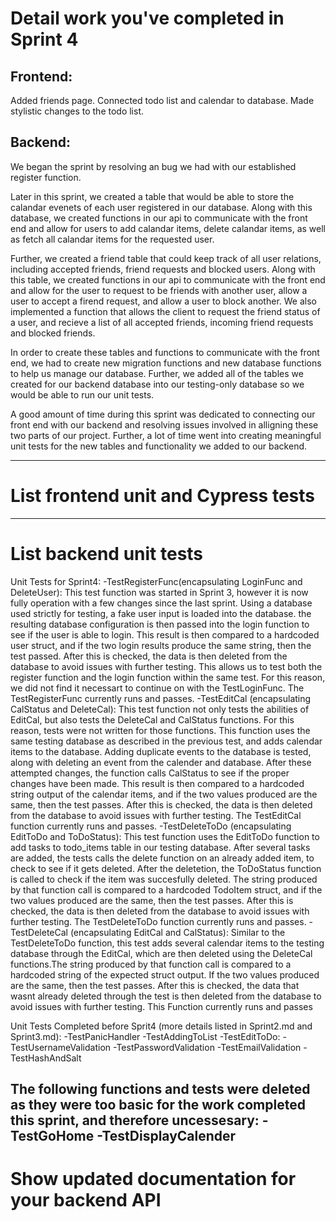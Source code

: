# Detail work you've completed in Sprint 4

## Frontend:
Added friends page. Connected todo list and calendar to database. Made stylistic changes to the todo list.
## Backend:
We began the sprint by resolving an bug we had with our established register function. 

Later in this sprint, we created a table that would be able to store the calandar evenets of each user registered in our database. Along with this database, we created functions in our api to communicate with the front end and allow for users to add calandar items, delete calandar items, as well as fetch all calandar items for the requested user. 

Further, we created a friend table that could keep track of all user relations, including accepted friends, friend requests and blocked users. Along with this table, we created functions in our api to communicate with the front end and allow for the user to request to be friends with another user, allow a user to accept a firend request, and allow a user to block another. We also implemented a function that allows the client to request the friend status of a user, and recieve a list of all accepted friends, incoming friend requests and blocked friends. 

In order to create these tables and functions to communicate with the front end, we had to create new migration functions and new database functions to help us manage our database. Further, we added all of the tables we created for our backend database into our testing-only database so we would be able to run our unit tests. 

A good amount of time during this sprint was dedicated to connecting our front end with our backend and resolving issues involved in alligning these two parts of our project. Further, a lot of time went into creating meaningful unit tests for the new tables and functionality we added to our backend.

---
# List frontend unit and Cypress tests
---

# List backend unit tests

Unit Tests for Sprint4:
      -TestRegisterFunc(encapsulating LoginFunc and DeleteUser):
         This test function was started in Sprint 3, however it is now fully operation with a few changes since the last sprint. Using a database used strictly for testing, a fake user input is loaded into the database. the resulting database configuration is then passed into the login function to see if the user is able to login. This result is then compared to a hardcoded user struct, and if the two login results produce the same string, then the test passed. After this is checked, the data is then deleted from the database to avoid issues with further testing. This allows us to test both the register function and the login function within the same test. For this reason, we did not find it necessart to continue on with the TestLoginFunc. The TestRegisterFunc currently runs and passes.
      -TestEditCal (encapsulating CalStatus and DeleteCal): 
        This test function not only tests the abilities of EditCal, but also tests the DeleteCal and CalStatus functions. For this reason, tests were not written for those functions. This function uses the same testing database as described in the previous test, and adds calendar items to the database. Adding duplicate events to the database is tested, along with deleting an event from the calender and database. After these attempted changes, the function calls CalStatus to see if the proper changes have been made. This result is then compared to a hardcoded string output of the calendar items, and if the two values produced are the same, then the test passes. After this is checked, the data is then deleted from the database to avoid issues with further testing. The TestEditCal function currently runs and passes.
      -TestDeleteToDo (encapsulating EditToDo and ToDoStatus): 
         This test function uses the EditToDo function to add tasks to todo_items table in our testing database. After several tasks are added, the tests calls the delete function on an already added item, to check to see if it gets deleted. After the deletetion, the ToDoStatus function is called to check if the item was succesfully deleted. The string produced by that function call is compared to a hardcoded TodoItem struct, and if the two values produced are the same, then the test passes. After this is checked, the data is then deleted from the database to avoid issues with further testing. The TestDeleteToDo function currently runs and passes.
      -TestDeleteCal (encapsulating EditCal and CalStatus):
         Similar to the TestDeleteToDo function, this test adds several calendar items to the testing database through the EditCal, which are then deleted using the DeleteCal functions.The string produced by that function call is compared to a hardcoded string of the expected struct output. If the two values produced are the same, then the test passes. After this is checked, the data that wasnt already deleted through the test is then deleted from the database to avoid issues with further testing. This Function currently runs and passes
     
    
        

   Unit Tests Completed before Sprit4 (more details listed in Sprint2.md and Sprint3.md):
      -TestPanicHandler 
      -TestAddingToList
      -TestEditToDo: 
      -TestUsernameValidation
      -TestPasswordValidation
      -TestEmailValidation
      -TestHashAndSalt

   The following functions and tests were deleted as they were too basic for the work completed this sprint, and therefore uncessesary:
      -TestGoHome
      -TestDisplayCalender
---
# Show updated documentation for your backend API
